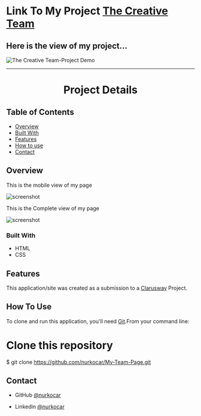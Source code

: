 <!-- Please update value in the {}  -->

# Link To My Project [The Creative Team](https://nurkocar.github.io/My-Team-Page/)

## Here is the view of my project...

![The Creative Team-Project Demo](images/TheCreativeCrew.gif)

---------------------------
<h1 align="center">Project Details</h1>


<!-- <div align="center">
  <h3> 
    <a href="https://nurkocar.github.io/My-Team-Page/">
      My_Project_Link
    </a>
 
  </h3>
</div> -->

<!-- TABLE OF CONTENTS -->

## Table of Contents

- [Overview](#overview)
- [Built With](#built-with)
- [Features](#features)
- [How to use](#how-to-use)
- [Contact](#contact)

<!-- OVERVIEW -->

## Overview

This is the mobile view of my page

![screenshot](images/Mobile_view.PNG)

This is the Complete view of my page

![screenshot](images/CompleteView.PNG)
 

### Built With

<!-- This section should list any major frameworks that you built your project using. Here are a few examples.-->

- HTML
- CSS



## Features

This application/site was created as a submission to a [Clarusway](https://clarusway.com) Project. 

## How To Use

<!-- This is an example, please update according to your application -->

To clone and run this application, you'll need [Git](https://git-scm.com).From your command line:


# Clone this repository
$ git clone https://github.com/nurkocar/My-Team-Page.git



## Contact


- GitHub [@nurkocar](https://github.com/nurkocar)

- Linkedin [@nurkocar](https://www.linkedin.com/in/nur-kocar/)

